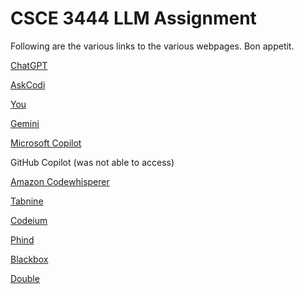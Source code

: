 # CSCE 3444 LLM Assignment

Following are the various links to the various webpages. Bon appetit.

[ChatGPT](https://caleb-smay.github.io/LLM_ass/website_creation/1.ChatGPT_Website%20creation/gpt.html)

[AskCodi](https://caleb-smay.github.io/LLM_ass/website_creation/2.AskCodi_Website%20creation/codi.html)

[You](https://caleb-smay.github.io/LLM_ass/website_creation/3.You_Website%20creation/you.html)

[Gemini](https://caleb-smay.github.io/LLM_ass/website_creation/4.Google%20Bard_Website%20creation/gemini.html)

[Microsoft Copilot](https://caleb-smay.github.io/LLM_ass/website_creation/5.Microsoft%20Copilot_Website%20creation/microsoft_copilot.html)

GitHub Copilot (was not able to access)

[Amazon Codewhisperer](https://caleb-smay.github.io/LLM_ass/website_creation/7.Amazon%20Codewhisperer_Website%20creation/amazon.html)

[Tabnine](https://caleb-smay.github.io/LLM_ass/website_creation/8.Tabnine_Website%20creation/tabnine.html)

[Codeium](https://caleb-smay.github.io/LLM_ass/website_creation/9.Codeium_Website%20creation/codeium.html)

[Phind](https://caleb-smay.github.io/LLM_ass/website_creation/10.Phind_Website%20creation/phind.html)

[Blackbox](https://caleb-smay.github.io/LLM_ass/website_creation/11.Blackbox_Website%20creation/)

[Double](https://caleb-smay.github.io/LLM_ass/website_creation/12.Double_Website%20creation/)

